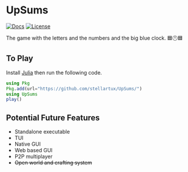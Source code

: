 # UpSums

[![Docs](https://img.shields.io/badge/docs-stable-blue.svg)](https://stellartux.github.io/UpSums/)
[![License](https://img.shields.io/github/license/stellartux/UpSums)](./blob/master/LICENSE)

The game with the letters and the numbers and the big blue clock. 🟦🕛🟦

## To Play

Install [Julia](https://julialang.org/) then run the following code.

```julia
using Pkg
Pkg.add(url="https://github.com/stellartux/UpSums/")
using UpSums
play()
```

## Potential Future Features

- Standalone executable
- TUI
- Native GUI
- Web based GUI
- P2P multiplayer
- ~~Open world and crafting system~~
